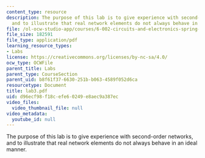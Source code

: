 ```yaml
---
content_type: resource
description: The purpose of this lab is to give experience with second-order networks,
  and to illustrate that real network elements do not always behave in an ideal manner.
file: /ol-ocw-studio-app/courses/6-002-circuits-and-electronics-spring-2007/d96ecf98f18cefe60249e8aec9a387ec_lab3.pdf
file_size: 182591
file_type: application/pdf
learning_resource_types:
- Labs
license: https://creativecommons.org/licenses/by-nc-sa/4.0/
ocw_type: OCWFile
parent_title: Labs
parent_type: CourseSection
parent_uid: b8f61f37-6630-251b-b063-4589f052d6ca
resourcetype: Document
title: lab3.pdf
uid: d96ecf98-f18c-efe6-0249-e8aec9a387ec
video_files:
  video_thumbnail_file: null
video_metadata:
  youtube_id: null
---
```

The purpose of this lab is to give experience with second-order networks, and to illustrate that real network elements do not always behave in an ideal manner.